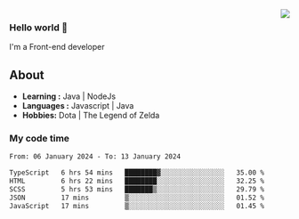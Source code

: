 <img align='right' src="https://github-readme-stats.vercel.app/api?username=jumodada&show_icons=true&theme=vue">

### Hello world 👋

I'm a Front-end developer 
    
## About
-  **Learning :** Java | NodeJs
-  **Languages :** Javascript | Java
-  **Hobbies:** Dota | The Legend of Zelda

### My code time

<!--START_SECTION:waka-->

```txt
From: 06 January 2024 - To: 13 January 2024

TypeScript   6 hrs 54 mins   ████████▓░░░░░░░░░░░░░░░░   35.00 %
HTML         6 hrs 22 mins   ████████░░░░░░░░░░░░░░░░░   32.25 %
SCSS         5 hrs 53 mins   ███████▒░░░░░░░░░░░░░░░░░   29.79 %
JSON         17 mins         ▒░░░░░░░░░░░░░░░░░░░░░░░░   01.52 %
JavaScript   17 mins         ▒░░░░░░░░░░░░░░░░░░░░░░░░   01.45 %
```

<!--END_SECTION:waka-->
